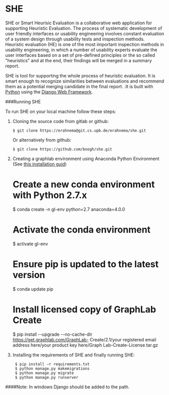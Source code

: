 

# SHE

SHE or Smart Heurisic Evaluation is a collaborative web application for supporting Heuristic Evaluation. The process of systematic development of user friendly interfaces or usability engineering involves constant evaluation of a system design through usability tests and inspection methods. Heuristic evaluation (HE) is one of the most important inspection methods in usability engineering, in which a number of usability experts evaluate the user interfaces based on a set of pre-defined principles or the so called "heuristics" and at the end, their findings will be merged in a summary report.

SHE is tool for supporting the whole process of heuristic evaluation. It is smart enough to recognize similarities between evaluations and recommend them as a potential merging candidate in the final report.
.It is built with [Python][0] using the [Django Web Framework][1].

###Running SHE 

To run SHE on your local machine follow these steps:

1) Cloning the source code from gitlab or github:

    `$ git clone https://erahnema@git.cs.upb.de/erahnema/she.git`
    
    Or alternatively from github: 

    `$ git clone https://github.com/boogh/she.git`

2) Creating a graphlab environment using Anaconda Python Environment (See [this installation guid][3])

  
    # Create a new conda environment with Python 2.7.x
   
    
     $ conda create -n gl-env python=2.7 anaconda=4.0.0
     
  
    # Activate the conda environment
    
     $ activate gl-env
     

    # Ensure pip is updated to the latest version
 
     $ conda update pip
     

    # Install licensed copy of GraphLab Create
  
    $ pip install --upgrade --no-cache-dir https://get.graphlab.com/GraphLab-
    Create/2.1/your registered email address here/your product key here/Graph
    Lab-Create-License.tar.gz
    
3) Installing the requirements of SHE and finally running SHE:

        $ pip install –r requirements.txt
        $ python manage.py makemigrations
        $ python manage.py migrate
        $ python manage.py runserver
        

####Note: 
In windows Django should be added to the path.


[0]: https://www.python.org/
[1]: https://www.djangoproject.com/
[3]: https://turi.com/download/install-graphlab-create-command-line.html
